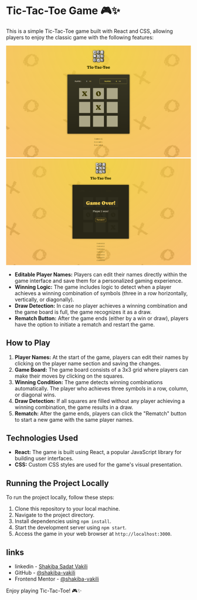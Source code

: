 # Tic-Tac-Toe Game 🎮✨

This is a simple Tic-Tac-Toe game built with React and CSS, allowing players to enjoy the classic game with the following features:

<img src="./public/demo.png" alt="demo" title="Tic-Tac-Toe"  />
<img src="./public/demo2.png" alt="demo" title="Tic-Tac-Toe"  />

- **Editable Player Names:** Players can edit their names directly within the game interface and save them for a personalized gaming experience.
- **Winning Logic:** The game includes logic to detect when a player achieves a winning combination of symbols (three in a row horizontally, vertically, or diagonally).
- **Draw Detection:** In case no player achieves a winning combination and the game board is full, the game recognizes it as a draw.
- **Rematch Button:** After the game ends (either by a win or draw), players have the option to initiate a rematch and restart the game.

## How to Play

1. **Player Names:** At the start of the game, players can edit their names by clicking on the player name section and saving the changes.
2. **Game Board:** The game board consists of a 3x3 grid where players can make their moves by clicking on the squares.
3. **Winning Condition:** The game detects winning combinations automatically. The player who achieves three symbols in a row, column, or diagonal wins.
4. **Draw Detection:** If all squares are filled without any player achieving a winning combination, the game results in a draw.
5. **Rematch:** After the game ends, players can click the "Rematch" button to start a new game with the same player names.

## Technologies Used

- **React:** The game is built using React, a popular JavaScript library for building user interfaces.
- **CSS:** Custom CSS styles are used for the game's visual presentation.

## Running the Project Locally

To run the project locally, follow these steps:

1. Clone this repository to your local machine.
2. Navigate to the project directory.
3. Install dependencies using `npm install`.
4. Start the development server using `npm start`.
5. Access the game in your web browser at `http://localhost:3000`.

## links

- linkedin - [Shakiba Sadat Vakili](https://www.linkedin.com/in/shakiba-vakili/)
- GitHub - [@shakiba-vakili](https://github.com/shakiba-vakili)
- Frontend Mentor - [@shakiba-vakili](https://www.frontendmentor.io/profile/shakiba-vakili)

Enjoy playing Tic-Tac-Toe! 🎮✨
